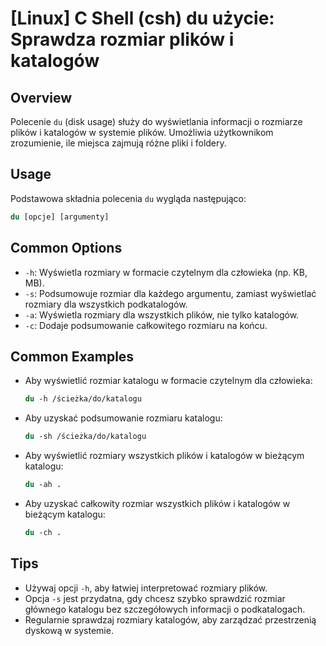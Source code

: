 # [Linux] C Shell (csh) du użycie: Sprawdza rozmiar plików i katalogów

## Overview
Polecenie `du` (disk usage) służy do wyświetlania informacji o rozmiarze plików i katalogów w systemie plików. Umożliwia użytkownikom zrozumienie, ile miejsca zajmują różne pliki i foldery.

## Usage
Podstawowa składnia polecenia `du` wygląda następująco:

```csh
du [opcje] [argumenty]
```

## Common Options
- `-h`: Wyświetla rozmiary w formacie czytelnym dla człowieka (np. KB, MB).
- `-s`: Podsumowuje rozmiar dla każdego argumentu, zamiast wyświetlać rozmiary dla wszystkich podkatalogów.
- `-a`: Wyświetla rozmiary dla wszystkich plików, nie tylko katalogów.
- `-c`: Dodaje podsumowanie całkowitego rozmiaru na końcu.

## Common Examples
- Aby wyświetlić rozmiar katalogu w formacie czytelnym dla człowieka:
  ```csh
  du -h /ścieżka/do/katalogu
  ```

- Aby uzyskać podsumowanie rozmiaru katalogu:
  ```csh
  du -sh /ścieżka/do/katalogu
  ```

- Aby wyświetlić rozmiary wszystkich plików i katalogów w bieżącym katalogu:
  ```csh
  du -ah .
  ```

- Aby uzyskać całkowity rozmiar wszystkich plików i katalogów w bieżącym katalogu:
  ```csh
  du -ch .
  ```

## Tips
- Używaj opcji `-h`, aby łatwiej interpretować rozmiary plików.
- Opcja `-s` jest przydatna, gdy chcesz szybko sprawdzić rozmiar głównego katalogu bez szczegółowych informacji o podkatalogach.
- Regularnie sprawdzaj rozmiary katalogów, aby zarządzać przestrzenią dyskową w systemie.